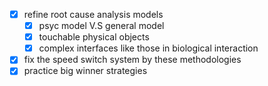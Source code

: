 - [x] refine root cause analysis models
  - [x] psyc model V.S general model
  - [x] touchable physical objects
  - [x] complex interfaces like those in biological interaction
- [x] fix the speed switch system by these methodologies
- [x] practice big winner strategies
<!--stackedit_data:
eyJoaXN0b3J5IjpbLTE3NzkxMjU2NDJdfQ==
-->
